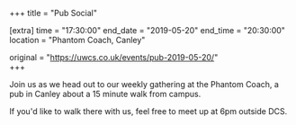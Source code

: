 +++
title = "Pub Social"

[extra]
time = "17:30:00"
end_date = "2019-05-20"
end_time = "20:30:00"
location = "Phantom Coach, Canley"

original = "https://uwcs.co.uk/events/pub-2019-05-20/"    
+++

Join us as we head out to our weekly gathering at the Phantom Coach, a pub in Canley about a 15 minute walk from campus.

If you'd like to walk there with us, feel free to meet up at 6pm outside DCS.

